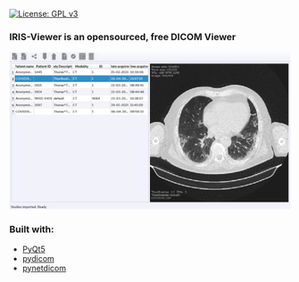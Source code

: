 [![License: GPL v3](https://img.shields.io/badge/License-GPLv3-blue.svg)](https://github.com/ooby/vikus/blob/main/LICENSE)

### IRIS-Viewer is an opensourced, free DICOM Viewer
![IRIS-Viewer screenshot](https://github.com/ooby/vikus/blob/main/images/screen.png)

### Built with:
- [PyQt5](https://www.riverbankcomputing.com/software/pyqt/)
- [pydicom](https://pydicom.github.io/#pydicom)
- [pynetdicom](https://pydicom.github.io/#pynetdicom)